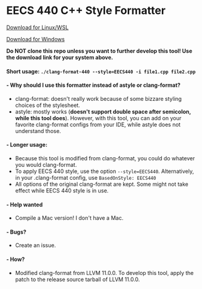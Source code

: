 # EECS 440 C++ Style Formatter
[Download for Linux/WSL](https://github.com/sqd/eecs440-format/releases/download/v0.0.1/clang-format-440)

[Download for Windows](https://github.com/sqd/eecs440-format/releases/download/v0.0.1/clang-format-440.exe)

**Do NOT clone this repo unless you want to further develop this tool! Use the download link for your system above.**

#### Short usage: `./clang-format-440 --style=EECS440 -i file1.cpp file2.cpp`

#### - Why should I use this formatter instead of astyle or clang-format?
- clang-format: doesn't really work because of some bizzare styling choices of the stylesheet.
- astyle: mostly works (**doesn't support double space after semicolon, while this tool does**). However, with this tool, you can add on your favorite clang-format configs from your IDE, while astyle does not understand those.

#### - Longer usage:
- Because this tool is modified from clang-format, you could do whatever you would clang-format.
- To apply EECS 440 style, use the option `--style=EECS440`. Alternatively, in your .clang-format config, use `BasedOnStyle: EECS440`
- All options of the original clang-format are kept. Some might not take effect while EECS 440 style is in use.

#### - Help wanted
- Compile a Mac version! I don't have a Mac.

#### - Bugs?
- Create an issue.

#### - How?
- Modified clang-format from LLVM 11.0.0. To develop this tool, apply the patch to the release source tarball of LLVM 11.0.0.
